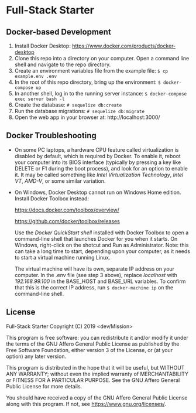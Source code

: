 # Full-Stack Starter

## Docker-based Development

1) Install Docker Desktop: https://www.docker.com/products/docker-desktop
2) Clone this repo into a directory on your computer. Open a command line shell and navigate to the repo directory.
3) Create an environment variables file from the example file: ```$ cp example.env .env```
4) In the root of this repo directory, bring up the environment: ```$ docker-compose up```
5) In another shell, log in to the running server instance: ```$ docker-compose exec server bash -l```
6) Create the database: ```# sequelize db:create```
7) Run the database migrations: ```# sequelize db:migrate```
8) Open the web app in your browser at: http://localhost:3000/

## Docker Troubleshooting

* On some PC laptops, a hardware CPU feature called virtualization is disabled by default, which is required by Docker. To enable it, reboot your computer into its BIOS interface (typically by pressing a key like DELETE or F1 during the boot process), and look for an option to enable it. It may be called something like *Intel Virtualization Technology*, *Intel VT*, *AMD-V*, or some similar variation.

* On Windows, Docker Desktop cannot run on Windows Home edition. Install Docker Toolbox instead:

  https://docs.docker.com/toolbox/overview/

  https://github.com/docker/toolbox/releases

  Use the *Docker QuickStart shell* installed with Docker Toolbox to open a command-line shell that launches Docker for you when it starts. On Windows, right-click on the shotcut and Run as Administrator. Note: this can take a long time to start, depending upon your computer, as it needs to start a virtual machine running Linux.

  The virtual machine will have its own, separate IP address on your computer. In the .env file (see step 3 above), replace *localhost* with *192.168.99.100* in the BASE_HOST and BASE_URL variables. To confirm that this is the correct IP address, run ```$ docker-machine ip``` on the command-line shell.

## License

Full-Stack Starter
Copyright (C) 2019 <dev/Mission>

This program is free software: you can redistribute it and/or modify
it under the terms of the GNU Affero General Public License as
published by the Free Software Foundation, either version 3 of the
License, or (at your option) any later version.

This program is distributed in the hope that it will be useful,
but WITHOUT ANY WARRANTY; without even the implied warranty of
MERCHANTABILITY or FITNESS FOR A PARTICULAR PURPOSE.  See the
GNU Affero General Public License for more details.

You should have received a copy of the GNU Affero General Public License
along with this program.  If not, see <https://www.gnu.org/licenses/>.
